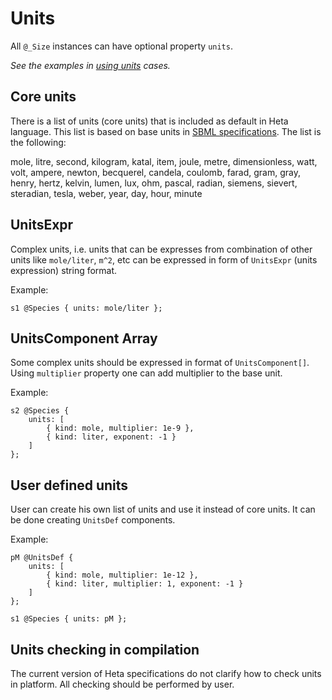 # Units

All `@_Size` instances can have optional property `units`.

*See the examples in [using units](cases/using-units) cases.*

## Core units

There is a list of units (core units) that is included as default in Heta language. This list is based on base units in [SBML specifications](http://sbml.org/Documents/Specifications). The list is the following:

mole, litre, second, kilogram, katal,
item, joule, metre, dimensionless, watt,
volt, ampere, newton, becquerel, candela,
coulomb, farad, gram, gray, henry,
hertz, kelvin, lumen, lux, ohm,
pascal, radian, siemens, sievert, steradian,
tesla, weber, year, day, hour,
minute

## UnitsExpr

Complex units, i.e. units that can be expresses from combination of other units like `mole/liter`, `m^2`, etc can be expressed in form of `UnitsExpr` (units expression) string format.

Example:
```heta
s1 @Species { units: mole/liter };
```

## UnitsComponent Array

Some complex units should be expressed in format of `UnitsComponent[]`. Using `multiplier` property one can add multiplier to the base unit.

Example:
```heta
s2 @Species {
    units: [
        { kind: mole, multiplier: 1e-9 },
        { kind: liter, exponent: -1 }
    ]
};
```

## User defined units

User can create his own list of units and use it instead of core units. It can be done creating `UnitsDef` components.

Example:
```heta
pM @UnitsDef {
    units: [
        { kind: mole, multiplier: 1e-12 },
        { kind: liter, multiplier: 1, exponent: -1 }
    ]
};

s1 @Species { units: pM };
```

## Units checking in compilation

The current version of Heta specifications do not clarify how to check units in platform.
All checking should be performed by user.
